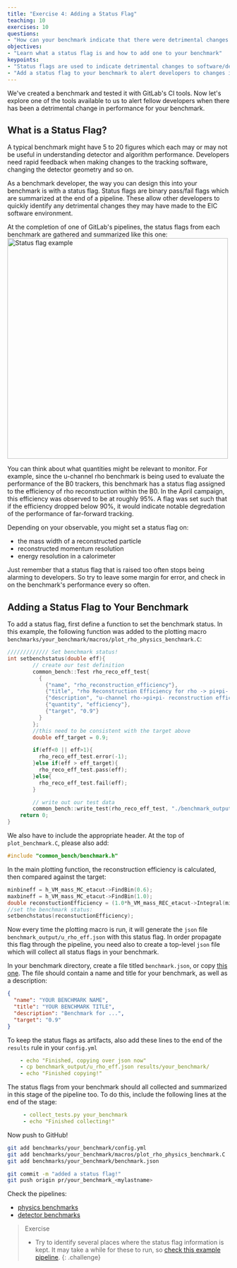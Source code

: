 ```yaml
---
title: "Exercise 4: Adding a Status Flag"
teaching: 10
exercises: 10
questions:
- "How can your benchmark indicate that there were detrimental changes to software or detector design?"
objectives:
- "Learn what a status flag is and how to add one to your benchmark"
keypoints:
- "Status flags are used to indicate detrimental changes to software/detector design"
- "Add a status flag to your benchmark to alert developers to changes in performance"
---
```


We've created a benchmark and tested it with GitLab's CI tools. Now let's explore one of the tools available to us to alert fellow developers when there has been a detrimental change in performance for your benchmark.

## What is a Status Flag?

A typical benchmark might have 5 to 20 figures which each may or may not be useful in understanding detector and algorithm performance. Developers need rapid feedback when making changes to the tracking software, changing the detector geometry and so on.

As a benchmark developer, the way you can design this into your benchmark is with a status flag. Status flags are binary pass/fail flags which are summarized at the end of a pipeline. These allow other developers to quickly identify any detrimental changes they may have made to the EIC software environment.

At the completion of one of GitLab's pipelines, the status flags from each benchmark are gathered and summarized like this one:
<img src="{{ page.root }}/fig/example_status.png" alt="Status flag example" width="500">

You can think about what quantities might be relevant to monitor. For example, since the u-channel rho benchmark is being used to evaluate the performance of the B0 trackers, this benchmark has a status flag assigned to the efficiency of rho reconstruction within the B0. In the April campaign, this efficiency was observed to be at roughly 95%. A flag was set such that if the efficiency dropped below 90%, it would indicate notable degredation of the performance of far-forward tracking.

Depending on your observable, you might set a status flag on:
- the mass width of a reconstructed particle
- reconstructed momentum resolution
- energy resolution in a calorimeter

Just remember that a status flag that is raised too often stops being alarming to developers. So try to leave some margin for error, and check in on the benchmark's performance every so often.

## Adding a Status Flag to Your Benchmark

To add a status flag, first define a function to set the benchmark status. In this example, the following function was added to the plotting macro `benchmarks/your_benchmark/macros/plot_rho_physics_benchmark.C`:

```c++
///////////// Set benchmark status!
int setbenchstatus(double eff){
        // create our test definition
        common_bench::Test rho_reco_eff_test{
          {
            {"name", "rho_reconstruction_efficiency"},
            {"title", "rho Reconstruction Efficiency for rho -> pi+pi- in the B0"},
            {"description", "u-channel rho->pi+pi- reconstruction efficiency "},
            {"quantity", "efficiency"},
            {"target", "0.9"}
          }
        };
        //this need to be consistent with the target above
        double eff_target = 0.9;

        if(eff<0 || eff>1){
          rho_reco_eff_test.error(-1);
        }else if(eff > eff_target){
          rho_reco_eff_test.pass(eff);
        }else{
          rho_reco_eff_test.fail(eff);
        }

        // write out our test data
        common_bench::write_test(rho_reco_eff_test, "./benchmark_output/u_rho_eff.json");
	return 0;
}
```

We also have to include the appropriate header. At the top of `plot_benchmark.C`, please also add:
```c++
#include "common_bench/benchmark.h"
```

In the main plotting function, the reconstruction efficiency is calculated, then compared against the target:
```c++
minbineff = h_VM_mass_MC_etacut->FindBin(0.6);
maxbineff = h_VM_mass_MC_etacut->FindBin(1.0);
double reconstuctionEfficiency = (1.0*h_VM_mass_REC_etacut->Integral(minbineff,maxbineff))/(1.0*h_VM_mass_MC_etacut->Integral(minbineff,maxbineff));
//set the benchmark status:
setbenchstatus(reconstuctionEfficiency);
```

Now every time the plotting macro is run, it will generate the `json` file `benchmark_output/u_rho_eff.json` with this status flag. In order propagate this flag through the pipeline, you need also to create a top-level `json` file which will collect all status flags in your benchmark. 

In your benchmark directory, create a file titled `benchmark.json`, or copy [this one](https://github.com/eic/tutorial-developing-benchmarks/blob/gh-pages/files/benchmark.json). The file should contain a name and title for your benchmark, as well as a description:
```json
{
  "name": "YOUR BENCHMARK NAME",
  "title": "YOUR BENCHMARK TITLE",
  "description": "Benchmark for ...",
  "target": "0.9"
}
```

To keep the status flags as artifacts, also add these lines to the end of the `results` rule in your `config.yml`
```yml
    - echo "Finished, copying over json now"
    - cp benchmark_output/u_rho_eff.json results/your_benchmark/
    - echo "Finished copying!" 
```

The status flags from your benchmark should all collected and summarized in this stage of the pipeline too. To do this, include the following lines at the end of the stage:
```yml
     - collect_tests.py your_benchmark
     - echo "Finished collecting!"
```

Now push to GitHub!
```bash
git add benchmarks/your_benchmark/config.yml
git add benchmarks/your_benchmark/macros/plot_rho_physics_benchmark.C
git add benchmarks/your_benchmark/benchmark.json

git commit -m "added a status flag!"
git push origin pr/your_benchmark_<mylastname>
```

Check the pipelines: 
- [physics benchmarks](https://eicweb.phy.anl.gov/EIC/benchmarks/physics_benchmarks/-/pipelines)
- [detector benchmarks](https://eicweb.phy.anl.gov/EIC/benchmarks/detector_benchmarks/-/pipelines)


> Exercise
> - Try to identify several places where the status flag information is kept. It may take a while for these to run, so [check this example pipeline](https://eicweb.phy.anl.gov/EIC/benchmarks/physics_benchmarks/-/pipelines/103909).
{: .challenge}






